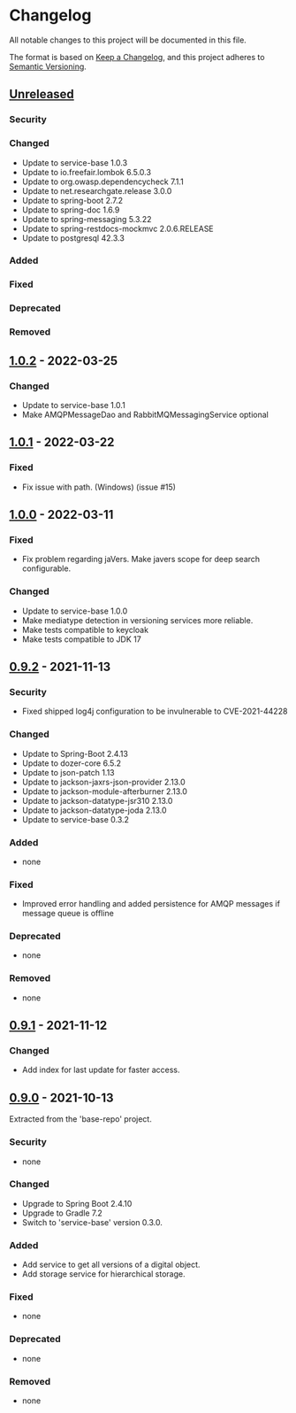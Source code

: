 # Changelog
All notable changes to this project will be documented in this file.

The format is based on [Keep a Changelog](https://keepachangelog.com/en/1.0.0/),
and this project adheres to [Semantic Versioning](https://semver.org/spec/v2.0.0.html).

## [Unreleased]

### Security

### Changed

- Update to service-base 1.0.3
- Update to io.freefair.lombok 6.5.0.3
- Update to org.owasp.dependencycheck 7.1.1
- Update to net.researchgate.release 3.0.0
- Update to spring-boot 2.7.2
- Update to spring-doc 1.6.9
- Update to spring-messaging 5.3.22
- Update to spring-restdocs-mockmvc 2.0.6.RELEASE
- Update to postgresql 42.3.3

### Added

### Fixed

### Deprecated

### Removed

## [1.0.2] - 2022-03-25

### Changed
 - Update to service-base 1.0.1
 - Make AMQPMessageDao and RabbitMQMessagingService optional

## [1.0.1] - 2022-03-22

### Fixed
- Fix issue with path. (Windows) (issue #15)

## [1.0.0] - 2022-03-11

### Fixed
- Fix problem regarding jaVers. Make javers scope for deep search configurable.

### Changed
 - Update to service-base 1.0.0
 - Make mediatype detection in versioning services more reliable.
 - Make tests compatible to keycloak
 - Make tests compatible to JDK 17 

## [0.9.2] - 2021-11-13

### Security
 - Fixed shipped log4j configuration to be invulnerable to CVE-2021-44228

### Changed
 - Update to Spring-Boot 2.4.13
 - Update to dozer-core 6.5.2
 - Update to json-patch 1.13
 - Update to jackson-jaxrs-json-provider 2.13.0
 - Update to jackson-module-afterburner 2.13.0
 - Update to jackson-datatype-jsr310 2.13.0
 - Update to jackson-datatype-joda 2.13.0
 - Update to service-base 0.3.2

### Added
- none

### Fixed
- Improved error handling and added persistence for AMQP messages if message queue is offline

### Deprecated
- none

### Removed
- none

## [0.9.1] - 2021-11-12

### Changed
- Add index for last update for faster access.

## [0.9.0] - 2021-10-13
Extracted from the 'base-repo' project.

### Security
- none

### Changed
- Upgrade to Spring Boot 2.4.10
- Upgrade to Gradle 7.2
- Switch to 'service-base' version 0.3.0.

### Added
- Add service to get all versions of a digital object.
- Add storage service for hierarchical storage.

### Fixed
- none

### Deprecated
- none

### Removed
- none

[Unreleased]: https://github.com/kit-data-manager/repo-core/compare/v1.0.2...HEAD
[1.0.2]: https://github.com/kit-data-manager/repo-core/compare/v1.0.1...v1.0.2
[1.0.1]: https://github.com/kit-data-manager/repo-core/compare/v1.0.0...v1.0.1
[1.0.0]: https://github.com/kit-data-manager/repo-core/compare/v0.9.2...v1.0.0
[0.9.2]: https://github.com/kit-data-manager/repo-core/compare/v0.9.1...v0.9.2
[0.9.1]: https://github.com/kit-data-manager/repo-core/compare/v0.9.0...v0.9.1
[0.9.0]: https://github.com/kit-data-manager/repo-core/releases/tag/v0.9.0
